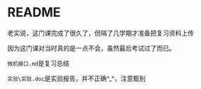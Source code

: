 # README
老实说，这门课完成了很久了，但隔了几学期才准备把复习资料上传

因为这门课对当时真的是一点不会，虽然最后考试过了而已。  

`微机接口.md`是复习总结

`实验\实验.doc`是实验报告，并不正确^_^，注意甄别
